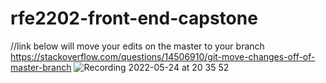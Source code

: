 # rfe2202-front-end-capstone
//link below will move your edits on the master to your branch
https://stackoverflow.com/questions/14506910/git-move-changes-off-of-master-branch
![Recording 2022-05-24 at 20 35 52](https://user-images.githubusercontent.com/94567690/170161931-1a9284e7-4eb9-421e-8c6a-0d1fbdc5caac.gif)
